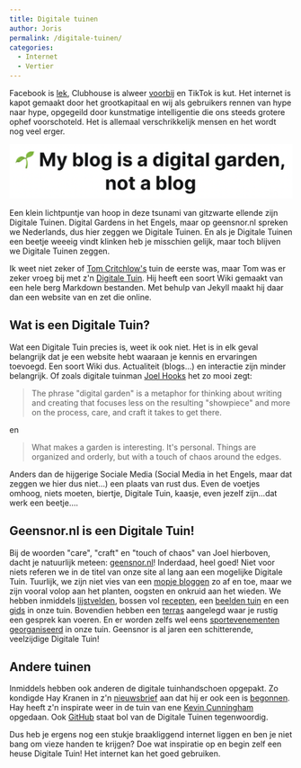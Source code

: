 ```yaml
---
title: Digitale tuinen
author: Joris
permalink: /digitale-tuinen/
categories:
  - Internet
  - Vertier
---
```


Facebook is [lek](https://www.theverge.com/2021/4/4/22366822/facebook-personal-data-533-million-leaks-online-email-phone-numbers), Clubhouse is alweer [voorbij](https://twitter.com/ShaanVP/status/1371972261004070913) en TikTok is kut. Het internet is kapot gemaakt door het grootkapitaal en wij als gebruikers rennen van hype naar hype, opgegeild door kunstmatige intelligentie die ons steeds grotere ophef voorschoteld. Het is allemaal verschrikkelijk mensen en het wordt nog veel erger.

![digitale tuin](assets/posts/digitaletuin.png)

Een klein lichtpuntje van hoop in deze tsunami van gitzwarte ellende zijn Digitale Tuinen. Digital Gardens in het Engels, maar op geensnor.nl spreken we Nederlands, dus hier zeggen we Digitale Tuinen. En als je Digitale Tuinen een beetje weeeig vindt klinken heb je misschien gelijk, maar toch blijven we Digitale Tuinen zeggen.

Ik weet niet zeker of [Tom Critchlow's](https://tomcritchlow.com) tuin de eerste was, maar Tom was er zeker vroeg bij met z'n [Digitale Tuin](https://tomcritchlow.com/blogchains/digital-gardens/). Hij heeft een soort Wiki gemaakt van een hele berg Markdown bestanden. Met behulp van Jekyll maakt hij daar dan een website van en zet die online.

## Wat is een Digitale Tuin?

Wat een Digitale Tuin precies is, weet ik ook niet. Het is in elk geval belangrijk dat je een website hebt waaraan je kennis en ervaringen toevoegd. Een soort Wiki dus. Actualiteit (blogs...) en interactie zijn minder belangrijk. Of zoals digitale tuinman [Joel Hooks](https://joelhooks.com/digital-garden) het zo mooi zegt:

>The phrase "digital garden" is a metaphor for thinking about writing and creating that focuses less on the resulting "showpiece" and more on the process, care, and craft it takes to get there.

en

> What makes a garden is interesting. It's personal. Things are organized and orderly, but with a touch of chaos around the edges.

Anders dan de hijgerige Sociale Media (Social Media in het Engels, maar dat zeggen we hier dus niet...) een plaats van rust dus. Even de voetjes omhoog, niets moeten, biertje, Digitale Tuin, kaasje, even jezelf zijn...dat werk een beetje....

## Geensnor.nl is een Digitale Tuin!

Bij de woorden "care", "craft" en "touch of chaos" van Joel hierboven, dacht je natuurlijk meteen: [geensnor.nl](https://www.geensnor.nl)! Inderdaad, heel goed! Niet voor niets referen we in de titel van onze site al lang aan een mogelijke Digitale Tuin. Tuurlijk, we zijn niet vies van een [mopje bloggen](https://geensnor.netlify.app/pages/alle_berichten.html) zo af en toe, maar we zijn vooral volop aan het planten, oogsten en onkruid aan het wieden. We hebben inmiddels [lijstvelden](https://github.com/geensnor/SnorLijsten), bossen vol [recepten](https://geensnor.nl/watetenwevandaag/), een [beelden tuin](pages/gezichteninborden.html) en een [gids](https://github.com/geensnor/SnorBot) in onze tuin. Bovendien hebben een [terras](https://t.me/geensnor) aangelegd waar je rustig een gesprek kan voeren. En er worden zelfs wel eens [sportevenementen georganiseerd](https://www.omloopdesnor.nl) in onze tuin. Geensnor is al jaren een schitterende, veelzijdige Digitale Tuin!

## Andere tuinen

Inmiddels hebben ook anderen de digitale tuinhandschoen opgepakt. Zo kondigde Hay Kranen in z'n [nieuwsbrief](https://www.haykranen.nl/circulaire/) aan dat hij er ook een is [begonnen](https://www.haykranen.nl/wiki/). Hay heeft z'n inspirate weer in de tuin van ene [Kevin Cunningham](https://kevincunningham.co.uk) opgedaan. Ook [GitHub](https://github.com/search?q=digital+garden) staat bol van de Digitale Tuinen tegenwoordig.

Dus heb je ergens nog een stukje braakliggend internet liggen en ben je niet bang om vieze handen te krijgen? Doe wat inspiratie op en begin zelf een heuse Digitale Tuin! Het internet kan het goed gebruiken.
